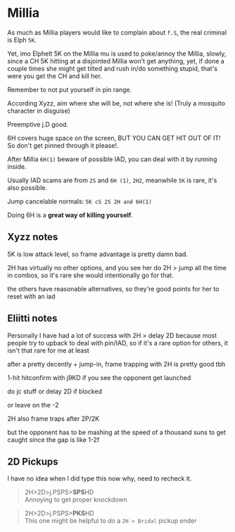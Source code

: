 # Millia

As much as Millia players would like to complain about `f.S`, the real criminal is Elph `5K`.

Yet, imo Elphelt 5K on the Millia mu is used to poke/annoy the Millia, slowly, since a CH 5K hitting at a disjointed Millia won't get anything, yet, if done a couple times she might get tilted and rush in/do something stupid, that's were you get the CH and kill her.

Remember to not put yourself in pin range.

According Xyzz, aim where she will be, not where she is! (Truly a mosquito character in disguise)

Preemptive j.D good.

6H covers huge space on the screen, BUT YOU CAN GET HIT OUT OF IT! So don't get pinned through it please!.

After Millia `6H(1)` beware of possible IAD, you can deal with it by running inside.

Usually IAD scams are from `2S` and `6H (1)`, `2H2`, meanwhile `5K` is rare, it's also possible.

Jump cancelable normals: `5K cS 2S 2H and 6H(1)`

Doing 6H is a **great way of killing yourself**.

## Xyzz notes

5K is low attack level, so frame advantage is pretty damn bad.

2H has virtually no other options, and you see her do 2H > jump all the time in combos, so it's rare she would intentionally go for that.

the others have reasonable alternatives, so they're good points for her to reset with an iad

## EIiitti notes

Personally I have had a lot of success with 2H > delay 2D because most people try to upback to deal with pin/IAD, so if it's a rare option for others, it isn't that rare for me at least

after a pretty decently + jump-in, frame trapping with 2H is pretty good tbh

1-hit hitconfirm with j9KD if you see the opponent get launched

do jc stuff or delay 2D if blocked

or leave on the -2

2H also frame traps after 2P/2K

but the opponent has to be mashing at the speed of a thousand suns to get caught since the gap is like 1-2f

## 2D Pickups

I have no idea when I did type this now why, need to recheck it.

> 2H>2D>j.PSPS>**SPS**HD \
> Annoying to get proper knockdown


> 2H>2D>j.PSPS>**PKS**HD\
> This one might be helpful to do a `2H > Bridal` pickup ender


